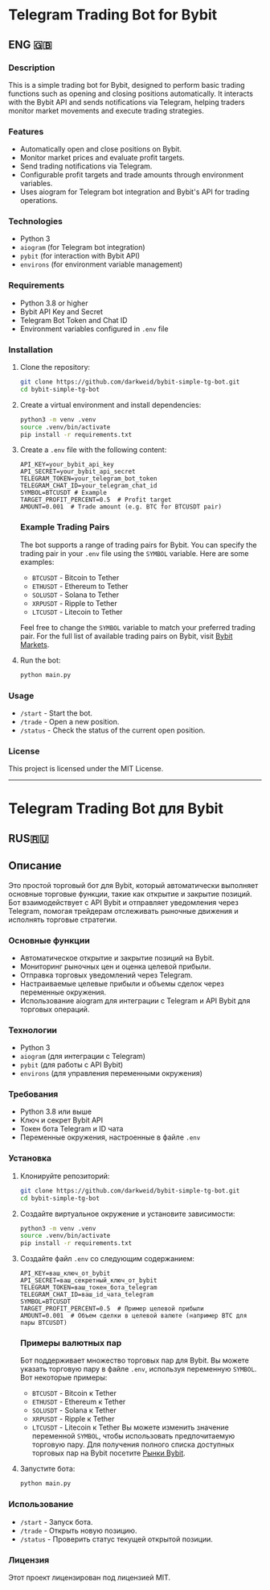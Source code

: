 # Telegram Trading Bot for Bybit

## ENG 🇬🇧

### Description
This is a simple trading bot for Bybit, designed to perform basic trading functions such as opening and closing positions automatically. It interacts with the Bybit API and sends notifications via Telegram, helping traders monitor market movements and execute trading strategies.

### Features
- Automatically open and close positions on Bybit.
- Monitor market prices and evaluate profit targets.
- Send trading notifications via Telegram.
- Configurable profit targets and trade amounts through environment variables.
- Uses aiogram for Telegram bot integration and Bybit's API for trading operations.

### Technologies
- Python 3
- `aiogram` (for Telegram bot integration)
- `pybit` (for interaction with Bybit API)
- `environs` (for environment variable management)

### Requirements
- Python 3.8 or higher
- Bybit API Key and Secret
- Telegram Bot Token and Chat ID
- Environment variables configured in `.env` file

### Installation
1. Clone the repository:
    ```bash
    git clone https://github.com/darkweid/bybit-simple-tg-bot.git
    cd bybit-simple-tg-bot
    ```

2. Create a virtual environment and install dependencies:
    ```bash
    python3 -m venv .venv
    source .venv/bin/activate
    pip install -r requirements.txt
    ```

3. Create a `.env` file with the following content:
    ```
    API_KEY=your_bybit_api_key
    API_SECRET=your_bybit_api_secret
    TELEGRAM_TOKEN=your_telegram_bot_token
    TELEGRAM_CHAT_ID=your_telegram_chat_id
    SYMBOL=BTCUSDT # Example
    TARGET_PROFIT_PERCENT=0.5  # Profit target
    AMOUNT=0.001  # Trade amount (e.g. BTC for BTCUSDT pair)
    ```
    ### Example Trading Pairs
    The bot supports a range of trading pairs for Bybit. You can specify the trading pair in your `.env` file using the `SYMBOL` variable. Here are some examples:

    - `BTCUSDT` - Bitcoin to Tether
    - `ETHUSDT` - Ethereum to Tether
    - `SOLUSDT` - Solana to Tether
    - `XRPUSDT` - Ripple to Tether
    - `LTCUSDT` - Litecoin to Tether

    Feel free to change the `SYMBOL` variable to match your preferred trading pair.
    For the full list of available trading pairs on Bybit, visit [Bybit Markets](https://www.bybit.com/en-US/trade/spot).

4. Run the bot:
    ```bash
    python main.py
    ```

### Usage
- `/start` - Start the bot.
- `/trade` - Open a new position.
- `/status` - Check the status of the current open position.



### License
This project is licensed under the MIT License.

---

# Telegram Trading Bot для Bybit

## RUS🇷🇺

## Описание
Это простой торговый бот для Bybit, который автоматически выполняет основные торговые функции, такие как открытие и закрытие позиций. Бот взаимодействует с API Bybit и отправляет уведомления через Telegram, помогая трейдерам отслеживать рыночные движения и исполнять торговые стратегии.

### Основные функции
- Автоматическое открытие и закрытие позиций на Bybit.
- Мониторинг рыночных цен и оценка целевой прибыли.
- Отправка торговых уведомлений через Telegram.
- Настраиваемые целевые прибыли и объемы сделок через переменные окружения.
- Использование aiogram для интеграции с Telegram и API Bybit для торговых операций.

### Технологии
- Python 3
- `aiogram` (для интеграции с Telegram)
- `pybit` (для работы с API Bybit)
- `environs` (для управления переменными окружения)

### Требования
- Python 3.8 или выше
- Ключ и секрет Bybit API
- Токен бота Telegram и ID чата
- Переменные окружения, настроенные в файле `.env`

### Установка
1. Клонируйте репозиторий:
    ```bash
    git clone https://github.com/darkweid/bybit-simple-tg-bot.git
    cd bybit-simple-tg-bot
    ```

2. Создайте виртуальное окружение и установите зависимости:
    ```bash
    python3 -m venv .venv
    source .venv/bin/activate
    pip install -r requirements.txt
    ```

3. Создайте файл `.env` со следующим содержанием:
    ```
    API_KEY=ваш_ключ_от_bybit
    API_SECRET=ваш_секретный_ключ_от_bybit
    TELEGRAM_TOKEN=ваш_токен_бота_telegram
    TELEGRAM_CHAT_ID=ваш_id_чата_telegram
    SYMBOL=BTCUSDT
    TARGET_PROFIT_PERCENT=0.5  # Пример целевой прибыли
    AMOUNT=0.001  # Объем сделки в целевой валюте (например BTC для пары BTCUSDT)
    ```
    ### Примеры валютных пар
    Бот поддерживает множество торговых пар для Bybit. Вы можете указать торговую пару в файле `.env`, используя переменную `SYMBOL`. Вот некоторые примеры:

    - `BTCUSDT` - Bitcoin к Tether
    - `ETHUSDT` - Ethereum к Tether
    - `SOLUSDT` - Solana к Tether
    - `XRPUSDT` - Ripple к Tether
    - `LTCUSDT` - Litecoin к Tether
    Вы можете изменить значение переменной `SYMBOL`, чтобы использовать предпочитаемую торговую пару.
    Для получения полного списка доступных торговых пар на Bybit посетите [Рынки Bybit](https://www.bybit.com/en-US/trade/spot).

4. Запустите бота:
    ```bash
    python main.py
    ```

### Использование
- `/start` - Запуск бота.
- `/trade` - Открыть новую позицию.
- `/status` - Проверить статус текущей открытой позиции.



### Лицензия
Этот проект лицензирован под лицензией MIT.
